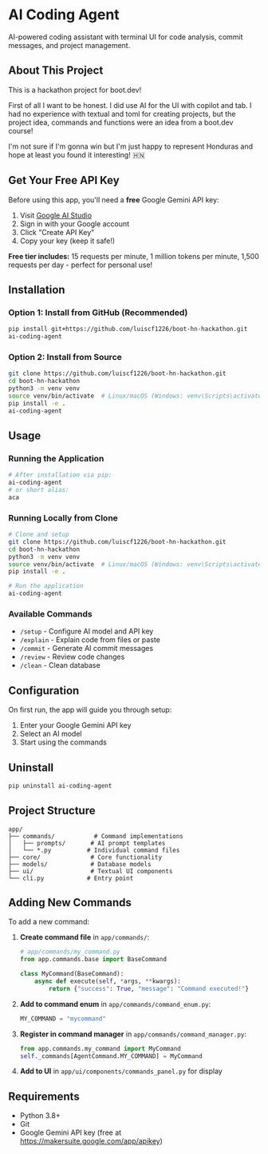 # AI Coding Agent

AI-powered coding assistant with terminal UI for code analysis, commit messages, and project management.

## About This Project

This is a hackathon project for boot.dev!

First of all I want to be honest. I did use AI for the UI with copilot and tab. I had no experience with textual and toml for creating projects, but the project idea, commands and functions were an idea from a boot.dev course!

I'm not sure if I'm gonna win but I'm just happy to represent Honduras and hope at least you found it interesting! 🇭🇳

## Get Your Free API Key

Before using this app, you'll need a **free** Google Gemini API key:

1. Visit [Google AI Studio](https://makersuite.google.com/app/apikey)
2. Sign in with your Google account
3. Click "Create API Key"
4. Copy your key (keep it safe!)

**Free tier includes:** 15 requests per minute, 1 million tokens per minute, 1,500 requests per day - perfect for personal use!

## Installation

### Option 1: Install from GitHub (Recommended)

```bash
pip install git+https://github.com/luiscf1226/boot-hn-hackathon.git
ai-coding-agent
```

### Option 2: Install from Source

```bash
git clone https://github.com/luiscf1226/boot-hn-hackathon.git
cd boot-hn-hackathon
python3 -m venv venv
source venv/bin/activate  # Linux/macOS (Windows: venv\Scripts\activate)
pip install -e .
ai-coding-agent
```

## Usage

### Running the Application
```bash
# After installation via pip:
ai-coding-agent
# or short alias:
aca
```

### Running Locally from Clone
```bash
# Clone and setup
git clone https://github.com/luiscf1226/boot-hn-hackathon.git
cd boot-hn-hackathon
python3 -m venv venv
source venv/bin/activate  # Linux/macOS (Windows: venv\Scripts\activate)
pip install -e .

# Run the application
ai-coding-agent
```

### Available Commands
- `/setup` - Configure AI model and API key
- `/explain` - Explain code from files or paste
- `/commit` - Generate AI commit messages
- `/review` - Review code changes
- `/clean` - Clean database

## Configuration

On first run, the app will guide you through setup:
1. Enter your Google Gemini API key
2. Select an AI model
3. Start using the commands

## Uninstall

```bash
pip uninstall ai-coding-agent
```

## Project Structure

```
app/
├── commands/           # Command implementations
│   ├── prompts/       # AI prompt templates
│   └── *.py          # Individual command files
├── core/              # Core functionality
├── models/            # Database models
├── ui/                # Textual UI components
└── cli.py            # Entry point
```

## Adding New Commands

To add a new command:

1. **Create command file** in `app/commands/`:
   ```python
   # app/commands/my_command.py
   from app.commands.base import BaseCommand
   
   class MyCommand(BaseCommand):
       async def execute(self, *args, **kwargs):
           return {"success": True, "message": "Command executed!"}
   ```

2. **Add to command enum** in `app/commands/command_enum.py`:
   ```python
   MY_COMMAND = "mycommand"
   ```

3. **Register in command manager** in `app/commands/command_manager.py`:
   ```python
   from app.commands.my_command import MyCommand
   self._commands[AgentCommand.MY_COMMAND] = MyCommand
   ```

4. **Add to UI** in `app/ui/components/commands_panel.py` for display

## Requirements

- Python 3.8+
- Git
- Google Gemini API key (free at https://makersuite.google.com/app/apikey)